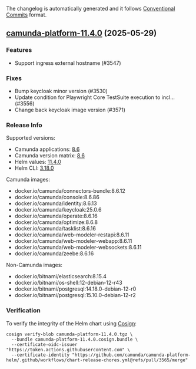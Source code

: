 The changelog is automatically generated and it follows [Conventional Commits](https://www.conventionalcommits.org/en/v1.0.0/) format.

## [camunda-platform-11.4.0](https://github.com/camunda/camunda-platform-helm/releases/tag/camunda-platform-11.4.0) (2025-05-29)

### Features

- Support ingress external hostname (#3547)

### Fixes

- Bump keycloak minor version (#3530)
- Update condition for Playwright Core TestSuite execution to incl… (#3556)
- Change back keycloak image version (#3571)

<!-- generated by git-cliff -->
### Release Info

Supported versions:

- Camunda applications: [8.6](https://github.com/camunda/camunda/releases?q=tag%3A8.6&expanded=true)
- Camunda version matrix: [8.6](https://helm.camunda.io/camunda-platform/version-matrix/camunda-8.6)
- Helm values: [11.4.0](https://artifacthub.io/packages/helm/camunda/camunda-platform/11.4.0#parameters)
- Helm CLI: [3.18.0](https://github.com/helm/helm/releases/tag/v3.18.0)

Camunda images:

- docker.io/camunda/connectors-bundle:8.6.12
- docker.io/camunda/console:8.6.86
- docker.io/camunda/identity:8.6.13
- docker.io/camunda/keycloak:25.0.6
- docker.io/camunda/operate:8.6.16
- docker.io/camunda/optimize:8.6.8
- docker.io/camunda/tasklist:8.6.16
- docker.io/camunda/web-modeler-restapi:8.6.11
- docker.io/camunda/web-modeler-webapp:8.6.11
- docker.io/camunda/web-modeler-websockets:8.6.11
- docker.io/camunda/zeebe:8.6.16

Non-Camunda images:

- docker.io/bitnami/elasticsearch:8.15.4
- docker.io/bitnami/os-shell:12-debian-12-r43
- docker.io/bitnami/postgresql:14.18.0-debian-12-r0
- docker.io/bitnami/postgresql:15.10.0-debian-12-r2

### Verification

To verify the integrity of the Helm chart using [Cosign](https://docs.sigstore.dev/signing/quickstart/):

```shell
cosign verify-blob camunda-platform-11.4.0.tgz \
  --bundle camunda-platform-11.4.0.cosign.bundle \
  --certificate-oidc-issuer "https://token.actions.githubusercontent.com" \
  --certificate-identity "https://github.com/camunda/camunda-platform-helm/.github/workflows/chart-release-chores.yml@refs/pull/3565/merge"
```
